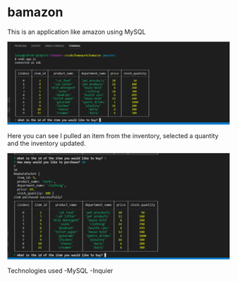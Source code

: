 # bamazon
This is an application like amazon using MySQL

![Image](images/bamazon1.PNG)

Here you can see I pulled an item from the inventory, selected a quantity and the inventory updated. 

![Image](images/bamazon2.PNG)

Technologies used 
-MySQL
-Inquier

